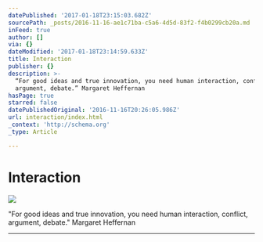 ```yaml
---
datePublished: '2017-01-18T23:15:03.682Z'
sourcePath: _posts/2016-11-16-ae1c71ba-c5a6-4d5d-83f2-f4b0299cb20a.md
inFeed: true
author: []
via: {}
dateModified: '2017-01-18T23:14:59.633Z'
title: Interaction
publisher: {}
description: >-
  “For good ideas and true innovation, you need human interaction, conflict,
  argument, debate.” Margaret Heffernan
hasPage: true
starred: false
datePublishedOriginal: '2016-11-16T20:26:05.986Z'
url: interaction/index.html
_context: 'http://schema.org'
_type: Article

---
```

# Interaction
![](https://the-grid-user-content.s3-us-west-2.amazonaws.com/908ef6a6-a26d-481d-92a7-724db0551821.jpg)

"For good ideas and true innovation, you need human interaction, conflict, argument, debate." Margaret Heffernan

---